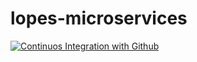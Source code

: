 # lopes-microservices

[![Continuos Integration with Github](https://github.com/lucasllopes/lopes-microservices/actions/workflows/docker-image.yml/badge.svg)](https://github.com/lucasllopes/lopes-microservices/actions/workflows/docker-image.yml)
